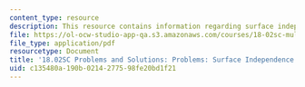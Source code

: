 ```yaml
---
content_type: resource
description: This resource contains information regarding surface independence.
file: https://ol-ocw-studio-app-qa.s3.amazonaws.com/courses/18-02sc-multivariable-calculus-fall-2010/c135480a190b0214277598fe20bd1f21_MIT18_02SC_pb_95_comb.pdf
file_type: application/pdf
resourcetype: Document
title: '18.02SC Problems and Solutions: Problems: Surface Independence'
uid: c135480a-190b-0214-2775-98fe20bd1f21
---
```

